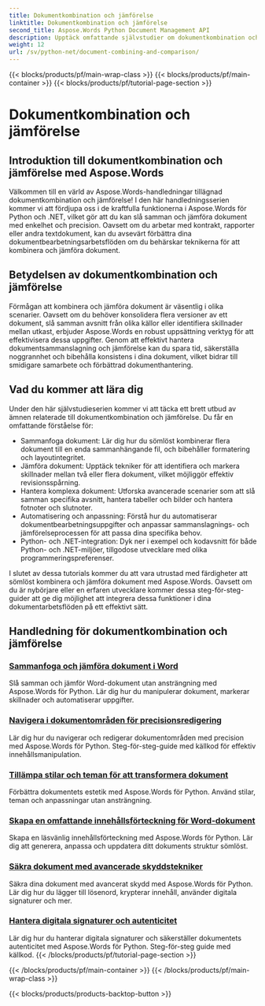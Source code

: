 ```yaml
---
title: Dokumentkombination och jämförelse
linktitle: Dokumentkombination och jämförelse
second_title: Aspose.Words Python Document Management API
description: Upptäck omfattande självstudier om dokumentkombination och jämförelse med Aspose.Words för Python och .NET. Lär dig hur du sammanfogar och jämför dokument sömlöst, vilket förbättrar dina dokumentbearbetningsarbetsflöden.
weight: 12
url: /sv/python-net/document-combining-and-comparison/
---
```


{{< blocks/products/pf/main-wrap-class >}}
{{< blocks/products/pf/main-container >}}
{{< blocks/products/pf/tutorial-page-section >}}

# Dokumentkombination och jämförelse

## Introduktion till dokumentkombination och jämförelse med Aspose.Words

Välkommen till en värld av Aspose.Words-handledningar tillägnad dokumentkombination och jämförelse! I den här handledningsserien kommer vi att fördjupa oss i de kraftfulla funktionerna i Aspose.Words för Python och .NET, vilket gör att du kan slå samman och jämföra dokument med enkelhet och precision. Oavsett om du arbetar med kontrakt, rapporter eller andra textdokument, kan du avsevärt förbättra dina dokumentbearbetningsarbetsflöden om du behärskar teknikerna för att kombinera och jämföra dokument.

## Betydelsen av dokumentkombination och jämförelse

Förmågan att kombinera och jämföra dokument är väsentlig i olika scenarier. Oavsett om du behöver konsolidera flera versioner av ett dokument, slå samman avsnitt från olika källor eller identifiera skillnader mellan utkast, erbjuder Aspose.Words en robust uppsättning verktyg för att effektivisera dessa uppgifter. Genom att effektivt hantera dokumentsammanslagning och jämförelse kan du spara tid, säkerställa noggrannhet och bibehålla konsistens i dina dokument, vilket bidrar till smidigare samarbete och förbättrad dokumenthantering.

## Vad du kommer att lära dig

Under den här självstudieserien kommer vi att täcka ett brett utbud av ämnen relaterade till dokumentkombination och jämförelse. Du får en omfattande förståelse för:

- Sammanfoga dokument: Lär dig hur du sömlöst kombinerar flera dokument till en enda sammanhängande fil, och bibehåller formatering och layoutintegritet.
- Jämföra dokument: Upptäck tekniker för att identifiera och markera skillnader mellan två eller flera dokument, vilket möjliggör effektiv revisionsspårning.
- Hantera komplexa dokument: Utforska avancerade scenarier som att slå samman specifika avsnitt, hantera tabeller och bilder och hantera fotnoter och slutnoter.
- Automatisering och anpassning: Förstå hur du automatiserar dokumentbearbetningsuppgifter och anpassar sammanslagnings- och jämförelseprocessen för att passa dina specifika behov.
- Python- och .NET-integration: Dyk ner i exempel och kodavsnitt för både Python- och .NET-miljöer, tillgodose utvecklare med olika programmeringspreferenser.

I slutet av dessa tutorials kommer du att vara utrustad med färdigheter att sömlöst kombinera och jämföra dokument med Aspose.Words. Oavsett om du är nybörjare eller en erfaren utvecklare kommer dessa steg-för-steg-guider att ge dig möjlighet att integrera dessa funktioner i dina dokumentarbetsflöden på ett effektivt sätt.

## Handledning för dokumentkombination och jämförelse
### [Sammanfoga och jämföra dokument i Word](./merge-compare-documents/)
Slå samman och jämför Word-dokument utan ansträngning med Aspose.Words för Python. Lär dig hur du manipulerar dokument, markerar skillnader och automatiserar uppgifter.
### [Navigera i dokumentområden för precisionsredigering](./document-ranges/)
Lär dig hur du navigerar och redigerar dokumentområden med precision med Aspose.Words för Python. Steg-för-steg-guide med källkod för effektiv innehållsmanipulation.
### [Tillämpa stilar och teman för att transformera dokument](./apply-styles-themes-documents/)
Förbättra dokumentets estetik med Aspose.Words för Python. Använd stilar, teman och anpassningar utan ansträngning.
### [Skapa en omfattande innehållsförteckning för Word-dokument](./generate-table-contents/)
Skapa en läsvänlig innehållsförteckning med Aspose.Words för Python. Lär dig att generera, anpassa och uppdatera ditt dokuments struktur sömlöst.
### [Säkra dokument med avancerade skyddstekniker](./secure-documents-protection/)
Säkra dina dokument med avancerat skydd med Aspose.Words för Python. Lär dig hur du lägger till lösenord, krypterar innehåll, använder digitala signaturer och mer.
### [Hantera digitala signaturer och autenticitet](./manage-digital-signatures/)
Lär dig hur du hanterar digitala signaturer och säkerställer dokumentets autenticitet med Aspose.Words för Python. Steg-för-steg guide med källkod.
{{< /blocks/products/pf/tutorial-page-section >}}

{{< /blocks/products/pf/main-container >}}
{{< /blocks/products/pf/main-wrap-class >}}

{{< blocks/products/products-backtop-button >}}
